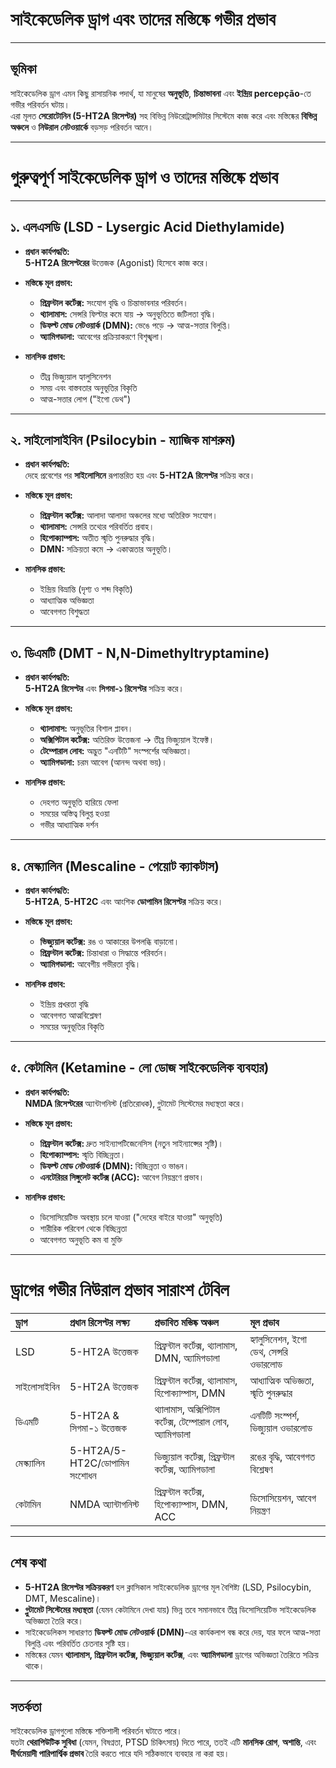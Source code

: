 # সাইকেডেলিক ড্রাগ এবং তাদের মস্তিষ্কে গভীর প্রভাব

---

## ভূমিকা

সাইকেডেলিক ড্রাগ এমন কিছু রাসায়নিক পদার্থ, যা মানুষের **অনুভূতি**, **চিন্তাভাবনা** এবং **ইন্দ্রিয় percepção**-তে গভীর পরিবর্তন ঘটায়।  
এরা মূলত **সেরোটোনিন (5-HT2A রিসেপ্টর)** সহ বিভিন্ন নিউরোট্রান্সমিটার সিস্টেমে কাজ করে এবং মস্তিষ্কের **বিভিন্ন অঞ্চলে** ও **নিউরাল নেটওয়ার্কে** বড়সড় পরিবর্তন আনে।

---

# গুরুত্বপূর্ণ সাইকেডেলিক ড্রাগ ও তাদের মস্তিষ্কে প্রভাব

---

## ১. এলএসডি (LSD - Lysergic Acid Diethylamide)

- **প্রধান কার্যপদ্ধতি:**  
  **5-HT2A রিসেপ্টরের** উত্তেজক (Agonist) হিসেবে কাজ করে।

- **মস্তিষ্কে মূল প্রভাব:**  
  - **প্রিফ্রন্টাল কর্টেক্স:** সংযোগ বৃদ্ধি ও চিন্তাভাবনার পরিবর্তন।  
  - **থ্যালামাস:** সেন্সরি ফিল্টার কমে যায় → অনুভূতিতে জটিলতা বৃদ্ধি।  
  - **ডিফল্ট মোড নেটওয়ার্ক (DMN):** ভেঙে পড়ে → আত্ম-সত্তার বিলুপ্তি।  
  - **অ্যামিগডালা:** আবেগের প্রক্রিয়াকরণে বিশৃঙ্খলা।

- **মানসিক প্রভাব:**  
  - তীব্র ভিজ্যুয়াল হ্যালুসিনেশন  
  - সময় এবং বাস্তবতার অনুভূতির বিকৃতি  
  - আত্ম-সত্তার লোপ ("ইগো ডেথ")

---

## ২. সাইলোসাইবিন (Psilocybin - ম্যাজিক মাশরুম)

- **প্রধান কার্যপদ্ধতি:**  
  দেহে প্রবেশের পর **সাইলোসিনে** রূপান্তরিত হয় এবং **5-HT2A রিসেপ্টর** সক্রিয় করে।

- **মস্তিষ্কে মূল প্রভাব:**  
  - **প্রিফ্রন্টাল কর্টেক্স:** আলাদা আলাদা অঞ্চলের মধ্যে অতিরিক্ত সংযোগ।  
  - **থ্যালামাস:** সেন্সরি তথ্যের পরিবর্তিত প্রবাহ।  
  - **হিপোক্যাম্পাস:** অতীত স্মৃতি পুনরুদ্ধার বৃদ্ধি।  
  - **DMN:** সক্রিয়তা কমে → একাত্মতার অনুভূতি।

- **মানসিক প্রভাব:**  
  - ইন্দ্রিয় বিভ্রান্তি (দৃশ্য ও শব্দ বিকৃতি)  
  - আধ্যাত্মিক অভিজ্ঞতা  
  - আবেগগত বিশুদ্ধতা

---

## ৩. ডিএমটি (DMT - N,N-Dimethyltryptamine)

- **প্রধান কার্যপদ্ধতি:**  
  **5-HT2A রিসেপ্টর** এবং **সিগমা-১ রিসেপ্টর** সক্রিয় করে।

- **মস্তিষ্কে মূল প্রভাব:**  
  - **থ্যালামাস:** অনুভূতির বিশাল প্লাবন।  
  - **অক্সিপিটাল কর্টেক্স:** অতিরিক্ত উত্তেজনা → তীব্র ভিজ্যুয়াল ইফেক্ট।  
  - **টেম্পোরাল লোব:** অদ্ভুত "এনটিটি" সংস্পর্শের অভিজ্ঞতা।  
  - **অ্যামিগডালা:** চরম আবেগ (আনন্দ অথবা ভয়)।

- **মানসিক প্রভাব:**  
  - দেহগত অনুভূতি হারিয়ে ফেলা  
  - সময়ের অস্তিত্ব বিলুপ্ত হওয়া  
  - গভীর আধ্যাত্মিক দর্শন

---

## ৪. মেস্ক্যালিন (Mescaline - পেয়োট ক্যাকটাস)

- **প্রধান কার্যপদ্ধতি:**  
  **5-HT2A**, **5-HT2C** এবং আংশিক **ডোপামিন রিসেপ্টর** সক্রিয় করে।

- **মস্তিষ্কে মূল প্রভাব:**  
  - **ভিজ্যুয়াল কর্টেক্স:** রঙ ও আকারের উপলব্ধি বাড়ানো।  
  - **প্রিফ্রন্টাল কর্টেক্স:** চিন্তাধারা ও সিদ্ধান্তে পরিবর্তন।  
  - **অ্যামিগডালা:** আবেগীয় গভীরতা বৃদ্ধি।

- **মানসিক প্রভাব:**  
  - ইন্দ্রিয় প্রখরতা বৃদ্ধি  
  - আবেগগত আত্মবিশ্লেষণ  
  - সময়ের অনুভূতির বিকৃতি

---

## ৫. কেটামিন (Ketamine - লো ডোজ সাইকেডেলিক ব্যবহার)

- **প্রধান কার্যপদ্ধতি:**  
  **NMDA রিসেপ্টরের** অ্যান্টাগনিস্ট (প্রতিরোধক), গ্লুটামেট সিস্টেমের মধ্যস্থতা করে।

- **মস্তিষ্কে মূল প্রভাব:**  
  - **প্রিফ্রন্টাল কর্টেক্স:** দ্রুত সাইন্যাপটিজেনেসিস (নতুন সাইন্যাপ্সের সৃষ্টি)।  
  - **হিপোক্যাম্পাস:** স্মৃতি বিচ্ছিন্নতা।  
  - **ডিফল্ট মোড নেটওয়ার্ক (DMN):** বিচ্ছিন্নতা ও ভাঙন।  
  - **এনটেরিয়র সিঙ্গুলেট কর্টেক্স (ACC):** আবেগ নিয়ন্ত্রণে প্রভাব।

- **মানসিক প্রভাব:**  
  - ডিসোসিয়েটিভ অবস্থায় চলে যাওয়া ("দেহের বাইরে যাওয়া" অনুভূতি)  
  - শারীরিক পরিবেশ থেকে বিচ্ছিন্নতা  
  - আবেগগত অনুভূতি কম বা মুক্তি

---

# ড্রাগের গভীর নিউরাল প্রভাব সারাংশ টেবিল

| ড্রাগ | প্রধান রিসেপ্টর লক্ষ্য | প্রভাবিত মস্তিষ্ক অঞ্চল | মূল প্রভাব |
|:---|:---|:---|:---|
| LSD | 5-HT2A উত্তেজক | প্রিফ্রন্টাল কর্টেক্স, থ্যালামাস, DMN, অ্যামিগডালা | হ্যালুসিনেশন, ইগো ডেথ, সেন্সরি ওভারলোড |
| সাইলোসাইবিন | 5-HT2A উত্তেজক | প্রিফ্রন্টাল কর্টেক্স, থ্যালামাস, হিপোক্যাম্পাস, DMN | আধ্যাত্মিক অভিজ্ঞতা, স্মৃতি পুনরুদ্ধার |
| ডিএমটি | 5-HT2A & সিগমা-১ উত্তেজক | থ্যালামাস, অক্সিপিটাল কর্টেক্স, টেম্পোরাল লোব, অ্যামিগডালা | এনটিটি সংস্পর্শ, ভিজ্যুয়াল ওভারলোড |
| মেস্ক্যালিন | 5-HT2A/5-HT2C/ডোপামিন সংশোধন | ভিজ্যুয়াল কর্টেক্স, প্রিফ্রন্টাল কর্টেক্স, অ্যামিগডালা | রঙের বৃদ্ধি, আবেগগত বিশ্লেষণ |
| কেটামিন | NMDA অ্যান্টাগনিস্ট | প্রিফ্রন্টাল কর্টেক্স, হিপোক্যাম্পাস, DMN, ACC | ডিসোসিয়েশন, আবেগ নিয়ন্ত্রণ |

---

## শেষ কথা

- **5-HT2A রিসেপ্টর সক্রিয়করণ** হল ক্লাসিকাল সাইকেডেলিক ড্রাগের মূল বৈশিষ্ট্য (LSD, Psilocybin, DMT, Mescaline)।
- **গ্লুটামেট সিস্টেমের মধ্যস্থতা** (যেমন কেটামিনে দেখা যায়) ভিন্ন তবে সমানভাবে তীব্র ডিসোসিয়েটিভ সাইকেডেলিক অভিজ্ঞতা তৈরি করে।
- সাইকেডেলিকস সাধারণত **ডিফল্ট মোড নেটওয়ার্ক (DMN)**-এর কার্যকলাপ বন্ধ করে দেয়, যার ফলে আত্ম-সত্তা বিলুপ্তি এবং পরিবর্তিত চেতনার সৃষ্টি হয়।
- মস্তিষ্কের যেমন **থ্যালামাস, প্রিফ্রন্টাল কর্টেক্স, ভিজ্যুয়াল কর্টেক্স**, এবং **অ্যামিগডালা** ড্রাগের অভিজ্ঞতা তৈরিতে সক্রিয় থাকে।

---

## সতর্কতা

সাইকেডেলিক ড্রাগগুলো মস্তিষ্কে শক্তিশালী পরিবর্তন ঘটাতে পারে।  
যতটা **থেরাপিউটিক সুবিধা** (যেমন, বিষণ্নতা, PTSD চিকিৎসায়) দিতে পারে, ততই এটি **মানসিক রোগ**, **অশান্তি**, এবং **দীর্ঘমেয়াদী পারিপার্শ্বিক প্রভাব** তৈরি করতে পারে যদি সঠিকভাবে ব্যবহার না করা হয়।
